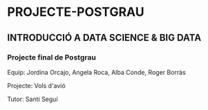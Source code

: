 # PROJECTE-POSTGRAU

## INTRODUCCIÓ A DATA SCIENCE & BIG DATA

### Projecte final de Postgrau

Equip: Jordina Orcajo, Angela Roca, Alba Conde, Roger Borràs

Projecte: Vols d'avió

Tutor: Santi Seguí
